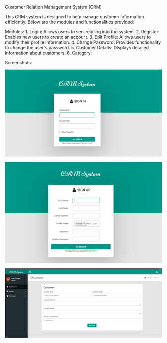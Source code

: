Customer Relation Management System (CRM)

This CRM system is designed to help manage customer information efficiently. Below are the modules and functionalities provided:

Modules:
        1. Login: Allows users to securely log into the system.
        2. Register: Enables new users to create an account.
        3. Edit Profile: Allows users to modify their profile information.
        4. Change Password: Provides functionality to change the user's password.
        5. Customer Details: Displays detailed information about customers.
        6. Category: 

Screenshots:

![alt text](image.png)    

![alt text](image-1.png)

![alt text](image-2.png)